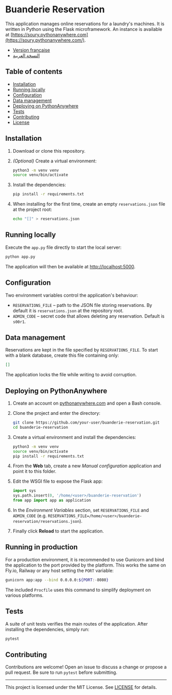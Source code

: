 # Buanderie Reservation

This application manages online reservations for a laundry's machines. It is written in Python using the Flask microframework. An instance is available at [https://soury.pythonanywhere.com](https://soury.pythonanywhere.com/).

- [Version française](README.md)
- [النسخة العربية](README.ar.md)

## Table of contents
- [Installation](#installation)
- [Running locally](#running-locally)
- [Configuration](#configuration)
- [Data management](#data-management)
- [Deploying on PythonAnywhere](#deploying-on-pythonanywhere)
- [Tests](#tests)
- [Contributing](#contributing)
- [License](#license)

## Installation

1. Download or clone this repository.
2. *(Optional)* Create a virtual environment:

   ```bash
   python3 -m venv venv
   source venv/bin/activate
   ```

3. Install the dependencies:

   ```bash
   pip install -r requirements.txt
   ```

4. When installing for the first time, create an empty `reservations.json` file at the project root:

   ```bash
   echo "[]" > reservations.json
   ```

## Running locally

Execute the `app.py` file directly to start the local server:

```bash
python app.py
```

The application will then be available at [http://localhost:5000](http://localhost:5000).

## Configuration

Two environment variables control the application's behaviour:

- `RESERVATIONS_FILE` – path to the JSON file storing reservations. By default it is `reservations.json` at the repository root.
- `ADMIN_CODE` – secret code that allows deleting any reservation. Default is `s00r1`.

## Data management

Reservations are kept in the file specified by `RESERVATIONS_FILE`. To start with a blank database, create this file containing only:

```json
[]
```

The application locks the file while writing to avoid corruption.

## Deploying on PythonAnywhere

1. Create an account on [pythonanywhere.com](https://www.pythonanywhere.com/) and open a Bash console.
2. Clone the project and enter the directory:

   ```bash
   git clone https://github.com/your-user/buanderie-reservation.git
   cd buanderie-reservation
   ```

3. Create a virtual environment and install the dependencies:

   ```bash
   python3 -m venv venv
   source venv/bin/activate
   pip install -r requirements.txt
   ```

4. From the **Web** tab, create a new *Manual configuration* application and point it to this folder.
5. Edit the WSGI file to expose the Flask app:

   ```python
   import sys
   sys.path.insert(0, '/home/<user>/buanderie-reservation')
   from app import app as application
   ```

6. In the *Environment Variables* section, set `RESERVATIONS_FILE` and `ADMIN_CODE` (e.g. `RESERVATIONS_FILE=/home/<user>/buanderie-reservation/reservations.json`).
7. Finally click **Reload** to start the application.

## Running in production

For a production environment, it is recommended to use Gunicorn and bind the application to the port provided by the platform. This works the same on Fly.io, Railway or any host setting the `PORT` variable:

```bash
gunicorn app:app --bind 0.0.0.0:${PORT:-8080}
```

The included `Procfile` uses this command to simplify deployment on various platforms.

## Tests

A suite of unit tests verifies the main routes of the application. After installing the dependencies, simply run:

```bash
pytest
```

## Contributing

Contributions are welcome! Open an issue to discuss a change or propose a pull request. Be sure to run `pytest` before submitting.

---

This project is licensed under the MIT License. See [LICENSE](LICENSE) for details.
